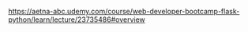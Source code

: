 https://aetna-abc.udemy.com/course/web-developer-bootcamp-flask-python/learn/lecture/23735486#overview
